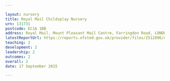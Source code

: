 ```yaml
---

layout: nursery
title: Royal Mail Childsplay Nursery
urn: 131731
postcode: EC1A 1BB
address: Royal Mail, Mount Pleasant Mail Centre, Farringdon Road, LONDON, EC1A 1BB
latestReportUrl: https://reports.ofsted.gov.uk/provider/files/2512896/urn/131731.pdf
teaching: 2
development: 2
leadership: 2
outcomes: 2
overall: 2
date: 17 September 2015

---
```

